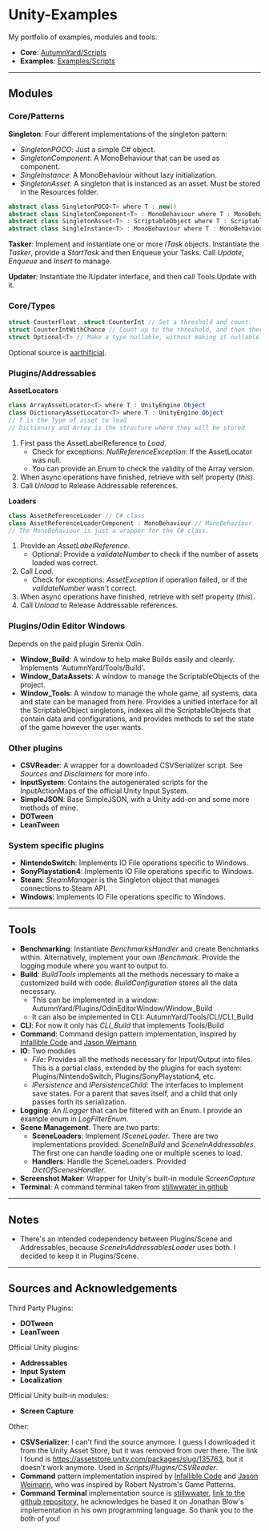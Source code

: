 # Unity-Examples

My portfolio of examples, modules and tools.
- **Core**: [AutumnYard/Scripts](Projects/AutumnYard%20Examples/Assets/_AutumnYard/Scripts)
- **Examples**: [Examples/Scripts](Projects/AutumnYard%20Examples/Assets/_Examples/Scripts)

---

## Modules

### Core/Patterns
**Singleton**: 
Four different implementations of the singleton pattern:
- *SingletonPOCO*: Just a simple C# object.
- *SingletonComponent*: A MonoBehaviour that can be used as component.
- *SingleInstance*: A MonoBehaviour without lazy initialization.
- *SingletonAsset*: A singleton that is instanced as an asset. Must be stored in the Resources folder.

```cs
abstract class SingletonPOCO<T> where T : new()
abstract class SingletonComponent<T> : MonoBehaviour where T : MonoBehaviour
abstract class SingletonAsset<T> : ScriptableObject where T : ScriptableObject
abstract class SingleInstance<T> : MonoBehaviour where T : MonoBehaviour
```

**Tasker**:
Implement and instantiate one or more *ITask* objects.
Instantiate the *Tasker*, provide a *StartTask* and then Enqueue your Tasks.
Call *Update*, *Enqueue* and *Insert* to manage.

**Updater**:
Instantiate the IUpdater interface, and then call Tools.Update with it.
### Core/Types
```cs
struct CounterFloat, struct CounterInt // Set a threshold and count.
struct CounterIntWithChance // Count up to the threshold, and then there's a chance to trigger.
struct Optional<T> // Make a type nullable, without making it nullable. 
```
Optional source is [aarthificial](https://gist.github.com/aarthificial/f2dbb58e4dbafd0a93713a380b9612af).

### Plugins/Addressables

**AssetLocators**
```cs
class ArrayAssetLocator<T> where T : UnityEngine.Object
class DictionaryAssetLocator<T> where T : UnityEngine.Object
// T is the Type of asset to load
// Dictionary and Array is the structure where they will be stored
```
1. First pass the AssetLabelReference to *Load*.
    - Check for exceptions: *NullReferenceException*: If the AssetLocator was null.
    - You can provide an Enum to check the validity of the Array version.
4. When async operations have finished, retrieve with self property (*this*).
5. Call *Unload* to Release Addressable references.

**Loaders**
```cs
class AssetReferenceLoader // C# class
class AssetReferenceLoaderComponent : MonoBehaviour // MonoBehaviour
// The MonoBehaviour is just a wrapper for the C# class.
```
1. Provide an *AssetLabelReference*.
    - Optional: Provide a *validateNumber* to check if the number of assets loaded was correct.
2. Call *Load*.
    - Check for exceptions: *AssetException* if operation failed, or if the *validateNumber* wasn't correct.
3. When async operations have finished, retrieve with self property (*this*).
4. Call *Unload* to Release Addressable references.

### Plugins/Odin Editor Windows

Depends on the paid plugin Sirenix Odin.
- **Window_Build**: A window to help make Builds easily and cleanly. Implements 'AutumnYard/Tools/Build'.
- **Window_DataAssets**: A window to manage the ScriptableObjects of the project.
- **Window_Tools**: A window to manage the whole game, all systems, data and state can be managed from here. Provides a unified interface for all the ScriptableObject singletons, indexes all the ScriptableObjects that contain data and configurations, and provides methods to set the state of the game however the user wants.

### Other plugins

- **CSVReader**: A wrapper for a downloaded CSVSerializer script. See *Sources and Disclaimers* for more info.
- **InputSystem**: Contains the autogenerated scripts for the InputActionMaps of the official Unity Input System.
- **SimpleJSON**: Base SimpleJSON, with a Unity add-on and some more methods of mine.
- **DOTween**
- **LeanTween**

### System specific plugins

- **NintendoSwitch**: Implements IO File operations specific to Windows.
- **SonyPlaystation4**: Implements IO File operations specific to Windows.
- **Steam**: *SteamManager* is the Singleton object that manages connections to Steam API.
- **Windows**: Implements IO File operations specific to Windows.

---

## Tools

- **Benchmarking**: Instantiate *BenchmarksHandler* and create Benchmarks within. Alternatively, implement your own *IBenchmark*. Provide the logging module where you want to output to.
- **Build**: *BuildTools* implements all the methods necessary to make a customized build with code. *BuildConfiguration* stores all the data necessary. 
	- This can be implemented in a window: AutumnYard/Plugins/OdinEditorWindow/Window_Build
	- It can also be implemented in CLI: AutumnYard/Tools/CLI/CLI_Build
- **CLI**: For now it only has *CLI_Build* that implements Tools/Build
- **Command**: Command design pattern implementation, inspired by [Infallible Code](https://youtu.be/f7X9gdUmhMY) and [Jason Weimann](https://youtu.be/UoNumkMTx-U)
- **IO**: Two modules
  - *File*: Provides all the methods necessary for Input/Output into files. This is a partial class, extended by the plugins for each system: Plugins/NintendoSwitch, Plugins/SonyPlaystation4, etc.
  - *IPersistence* and *IPersistenceChild*: The interfaces to implement save states. For a parent that saves itself, and a child that only passes forth its serialization.
- **Logging**: An *ILogger* that can be filtered with an Enum. I provide an example enum in *LogFilterEnum*.
- **Scene Management**. There are two parts:
  - **SceneLoaders**: Implement *ISceneLoader*. There are two implementations provided: *SceneInBuild* and *SceneInAddressables*. The first one can handle loading one or multiple scenes to load.
  - **Handlers**: Handle the SceneLoaders. Provided *DictOfScenesHandler*.
- **Screenshot Maker**: Wrapper for Unity's built-in module *ScreenCapture*
- **Terminal**: A command terminal taken from [stillwwater in github](https://github.com/stillwwater/command_terminal)


---

## Notes
- There's an intended codependency between Plugins/Scene and Addressables, because *SceneInAddressablesLoader* uses both. I decided to keep it in Plugins/Scene.

---

## Sources and Acknowledgements

Third Party Plugins:
- **DOTween**
- **LeanTween**

Official Unity plugins:
- **Addressables**
- **Input System**
- **Localization**

Official Unity built-in modules:
- **Screen Capture**

Other:
- **CSVSerializer**: I can't find the source anymore. I guess I downloaded it from the Unity Asset Store, but it was removed from over there. The link I found is https://assetstore.unity.com/packages/slug/135763, but it doesn't work anymore. Used in _Scripts/Plugins/CSVReader_.
- **Command** pattern implementation inspired by [Infallible Code](https://youtu.be/f7X9gdUmhMY) and [Jason Weimann](https://youtu.be/UoNumkMTx-U), who was inspired by Robert Nystrom's Game Patterns.
- **Command Terminal** implementation source is [stillwwater](https://github.com/stillwwater), [link to the github repository](https://github.com/stillwwater/command_terminal), he acknowledges he based it on Jonathan Blow's implementation in his own programming language. So thank you to the both of you!
